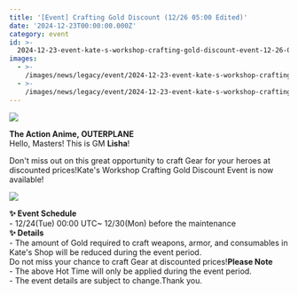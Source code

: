 ```yaml
---
title: '[Event] Crafting Gold Discount (12/26 05:00 Edited)'
date: '2024-12-23T00:00:00.000Z'
category: event
id: >-
  2024-12-23-event-kate-s-workshop-crafting-gold-discount-event-12-26-05-00-edited
images:
  - >-
    /images/news/legacy/event/2024-12-23-event-kate-s-workshop-crafting-gold-discount-event-12-26-05-00-edited/349332a5293c43db99d10f0eb42edfad.webp
  - >-
    /images/news/legacy/event/2024-12-23-event-kate-s-workshop-crafting-gold-discount-event-12-26-05-00-edited/283e87a9935245558246f7157757f8be.webp
---
```


![](/images/news/legacy/event/2024-12-23-event-kate-s-workshop-crafting-gold-discount-event-12-26-05-00-edited/349332a5293c43db99d10f0eb42edfad.webp)  

**The Action Anime, OUTERPLANE**  
Hello, Masters! This is GM **Lisha**!  
  
Don't miss out on this great opportunity to craft Gear for your heroes at discounted prices!Kate's Workshop Crafting Gold Discount Event is now available!

![](/images/news/legacy/event/2024-12-23-event-kate-s-workshop-crafting-gold-discount-event-12-26-05-00-edited/283e87a9935245558246f7157757f8be.webp)  
  

**✨ Event Schedule**  
\- 12/24(Tue) 00:00 UTC~ 12/30(Mon) before the maintenance  
**✨ Details**  
\- The amount of Gold required to craft weapons, armor, and consumables in Kate's Shop will be reduced during the event period.  
Do not miss your chance to craft Gear at discounted prices!**Please Note**  
\- The above Hot Time will only be applied during the event period.  
\- The event details are subject to change.Thank you.

